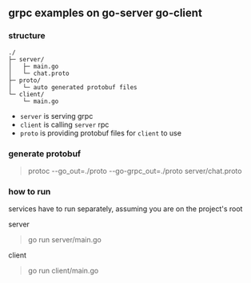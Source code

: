 ## grpc examples on go-server go-client

### structure
```
./
├─ server/
│   ├─ main.go
│   └─ chat.proto
├─ proto/
│   └─ auto generated protobuf files
└─ client/
    └─ main.go
```
- `server` is serving grpc
- `client` is calling `server` rpc
- `proto` is providing protobuf files for `client` to use

### generate protobuf
> protoc --go_out=./proto --go-grpc_out=./proto server/chat.proto

### how to run
services have to run separately, assuming you are on the project's root

server
> go run server/main.go

client
> go run client/main.go